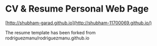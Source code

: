# CV & Resume Personal Web Page
 [http://shubham-garad.github.io](http://shubham-11700069.github.io/)

The resume template has been forked from rodriguezmanu/rodriguezmanu.github.io
